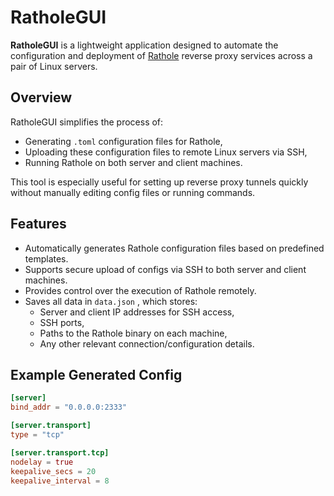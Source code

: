 # RatholeGUI

**RatholeGUI** is a lightweight application designed to automate the configuration and deployment of [Rathole](https://github.com/rapiz1/rathole) reverse proxy services across a pair of Linux servers.

## Overview

RatholeGUI simplifies the process of:
- Generating `.toml` configuration files for Rathole,
- Uploading these configuration files to remote Linux servers via SSH,
- Running Rathole on both server and client machines.

This tool is especially useful for setting up reverse proxy tunnels quickly without manually editing config files or running commands.

## Features

- Automatically generates Rathole configuration files based on predefined templates.
- Supports secure upload of configs via SSH to both server and client machines.
- Provides control over the execution of Rathole remotely.
- Saves all data in `data.json` , which stores:
  - Server and client IP addresses for SSH access,
  - SSH ports,
  - Paths to the Rathole binary on each machine,
  - Any other relevant connection/configuration details.

## Example Generated Config

```toml
[server]
bind_addr = "0.0.0.0:2333"

[server.transport]
type = "tcp"

[server.transport.tcp]
nodelay = true
keepalive_secs = 20
keepalive_interval = 8

